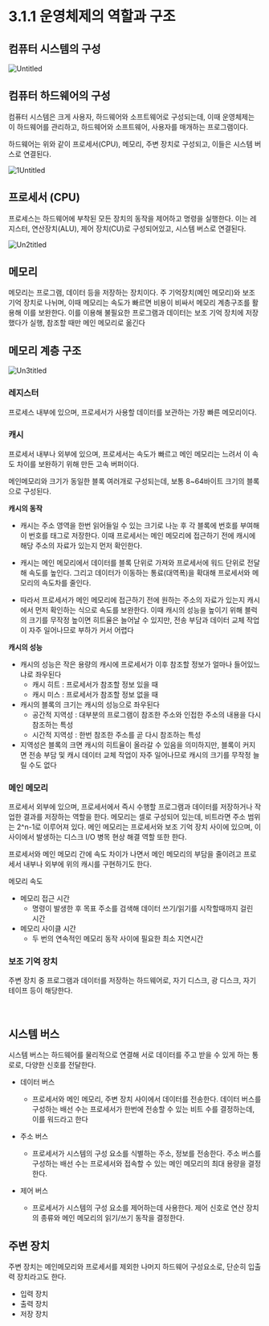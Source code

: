 # 3.1.1 운영체제의 역할과 구조


## 컴퓨터 시스템의 구성
![Untitled](https://github.com/sxunea/CS-Study/assets/81434152/1efa49e7-5cb2-48ea-bc28-d3d938de7c02)

## 컴퓨터 하드웨어의 구성



컴퓨터 시스템은 크게 사용자, 하드웨어와 소프트웨어로 구성되는데, 이때 운영체제는 이 하드웨어를 관리하고, 하드웨어와 소프트웨어, 사용자를 매개하는 프로그램이다. 

하드웨어는 위와 같이 프로세서(CPU), 메모리, 주변 장치로 구성되고, 이들은 시스템 버스로 연결된다. 


![1Untitled](https://github.com/sxunea/CS-Study/assets/81434152/42b438a2-211e-40a8-bcc3-7f762a17e441)

## 프로세서 (CPU)


프로세스는 하드웨어에 부착된 모든 장치의 동작을 제어하고 명령을 실행한다. 이는 레지스터, 연산장치(ALU), 제어 장치(CU)로 구성되어있고, 시스템 버스로 연결된다. 

![Un2titled](https://github.com/sxunea/CS-Study/assets/81434152/3ed3c911-869e-4271-8be5-519209290c43)

## 메모리



메모리는 프로그램, 데이터 등을 저장하는 장치이다. 주 기억장치(메인 메모리)와 보조 기억 장치로 나뉘며, 이때 메모리는 속도가 빠르면 비용이 비싸서 메모리 계층구조를 활용해 이를 보완한다. 이를 이용해 불필요한 프로그램과 데이터는 보조 기억 장치에 저장했다가 실행, 참조할 때만 메인 메모리로 옮긴다

## 메모리 계층 구조


![Un3titled](https://github.com/sxunea/CS-Study/assets/81434152/5f9bb189-8170-40b6-9a4c-ee6594babdc9)

### 레지스터

프로세스 내부에 있으며, 프로세서가 사용할 데이터를 보관하는 가장 빠른 메모리이다. 

### 캐시

프로세서 내부나 외부에 있으며, 프로세서는 속도가 빠르고 메인 메모리는 느려서 이 속도 차이를 보완하기 위해 만든 고속 버퍼이다. 

메인메모리와 크기가 동일한 블록 여러개로 구성되는데, 보통 8~64바이트 크기의 블록으로 구성된다.


**캐시의 동작**
- 캐시는 주소 영역을 한번 읽어들일 수 있는 크기로 나눈 후 각 블록에 번호를 부여해 이 번호를 태그로 저장한다. 이때 프로세서는 메인 메모리에 접근하기 전에 캐시에 해당 주소의 자료가 있는지 먼저 확인한다.
- 캐시는 메인 메모리에서 데이터를 블록 단위로 가져와 프로세서에 워드 단위로 전달해 속도를 높인다. 그리고 데이터가 이동하는 통료(대역폭)을 확대해 프로세서와 메모리의 속도차를 줄인다.

- 따라서 프로세서가 메인 메모리에 접근하기 전에 원하는 주소의 자료가 있는지 캐시에서 먼저 확인하는 식으로 속도를 보완한다. 이때 캐시의 성능을 높이기 위해 블럭의 크기를 무작정 높이면 히트율은 늘어날 수 있지만, 전송 부담과 데이터 교체 작업이 자주 일어나므로 부하가 커서 어렵다

**캐시의 성능**
- 캐시의 성능은 작은 용량의 캐시에 프로세서가 이후 참조할 정보가 얼마나 들어있느냐로 좌우된다
    - 캐시 히트 : 프로세서가 참조할 정보 있을 때
    - 캐시 미스 : 프로세서가 참조할 정보 없을 때
- 캐시의 블록의 크기는 캐시의 성능으로 좌우된다
    - 공간적 지역성 : 대부분의 프로그램이 참조한 주소와 인접한 주소의 내용을 다시 참조하는 특성
    - 시간적 지역성 : 한번 참조한 주소를 곧 다시 참조하는 특성
- 지역성은 블록의 크면 캐시의 히트율이 올라갈 수 있음을 의미하지만, 블록이 커지면 전송 부담 및 캐시 데이터 교체 작업이 자주 일어나므로 캐시의 크기를 무작정 늘릴 수도 없다

### 메인 메모리

프로세서 외부에 있으며, 프로세서에서 즉시 수행할 프로그램과 데이터를 저장하거나 작업한 결과를 저장하는 역할을 한다. 메모리는 셀로 구성되어 있는데, 비트라면 주소 범위는 2^n-1로 이루어져 있다. 메인 메모리는 프로세서와 보조 기억 장치 사이에 있으며, 이 사이에서 발생하는 디스크 I/O 병목 현상 해결 역할 또한 한다. 

프로세서와 메인 메모리 간에 속도 차이가 나면서 메인 메모리의 부담을 줄이려고 프로세서 내부나 외부에 위의 캐시를 구현하기도 한다.

메모리 속도
- 메모리 접근 시간
    - 명령이 발생한 후 목표 주소를 검색해 데이터 쓰기/읽기를 시작할때까지 걸린 시간
- 메모리 사이클 시간
    - 두 번의 연속적인 메모리 동작 사이에 필요한 최소 지연시간

### 보조 기억 장치

주변 장치 중 프로그램과 데이터를 저장하는 하드웨어로, 자기 디스크, 광 디스크, 자기 테이프 등이 해당한다.

<br>

## 시스템 버스



시스템 버스는 하드웨어를 물리적으로 연결해 서로 데이터를 주고 받을 수 있게 하는 통로로, 다양한 신호를 전달한다. 

- 데이터 버스
    - 프로세서와 메인 메모리, 주변 장치 사이에서 데이터를 전송한다. 데이터 버스를 구성하는 배선 수는 프로세서가 한번에 전송할 수 있는 비트 수를 결정하는데, 이를 워드라고 한다

- 주소 버스
    - 프로세서가 시스템의 구성 요소를 식별하는 주소, 정보를 전송한다. 주소 버스를 구성하는 배선 수는 프로세서와 접속할 수 있는 메인 메모리의 최대 용량을 결정한다.

- 제어 버스
    - 프로세서가 시스템의 구성 요소를 제어하는데 사용한다. 제어 신호로 연산 장치의 종류와 메인 메모리의 읽기/쓰기 동작을 결정한다.

## 주변 장치

주변 장치는 메인메모리와 프로세서를 제외한 나머지 하드웨어 구성요소로, 단순히 입출력 장치라고도 한다.

- 입력 장치
- 출력 장치
- 저장 장치
